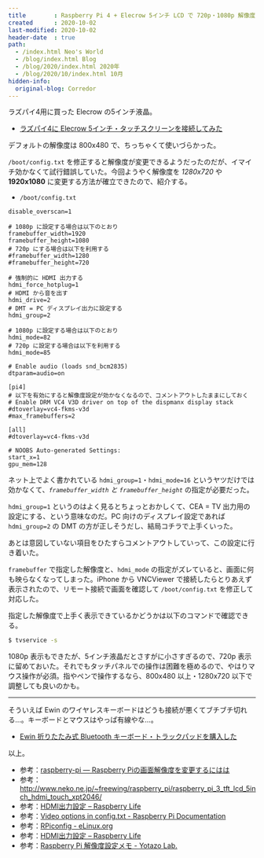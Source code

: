 ```yaml
---
title        : Raspberry Pi 4 + Elecrow 5インチ LCD で 720p・1080p 解像度で表示する方法
created      : 2020-10-02
last-modified: 2020-10-02
header-date  : true
path:
  - /index.html Neo's World
  - /blog/index.html Blog
  - /blog/2020/index.html 2020年
  - /blog/2020/10/index.html 10月
hidden-info:
  original-blog: Corredor
---
```


ラズパイ4用に買った Elecrow の5インチ液晶。

- [ラズパイ4に Elecrow 5インチ・タッチスクリーンを接続してみた](/blog/2020/06/29-01.html)

デフォルトの解像度は 800x480 で、ちっちゃくて使いづらかった。

`/boot/config.txt` を修正すると解像度が変更できるようだったのだが、イマイチ効かなくて試行錯誤していた。今回ようやく解像度を _1280x720_ や **1920x1080** に変更する方法が確立できたので、紹介する。

- `/boot/config.txt`

```properties
disable_overscan=1

# 1080p に設定する場合は以下のとおり
framebuffer_width=1920
framebuffer_height=1080
# 720p にする場合は以下を利用する
#framebuffer_width=1280
#framebuffer_height=720

# 強制的に HDMI 出力する
hdmi_force_hotplug=1
# HDMI から音を出す
hdmi_drive=2
# DMT = PC ディスプレイ出力に設定する
hdmi_group=2

# 1080p に設定する場合は以下のとおり
hdmi_mode=82
# 720p に設定する場合は以下を利用する
hdmi_mode=85

# Enable audio (loads snd_bcm2835)
dtparam=audio=on

[pi4]
# 以下を有効にすると解像度設定が効かなくなるので、コメントアウトしたままにしておく
# Enable DRM VC4 V3D driver on top of the dispmanx display stack
#dtoverlay=vc4-fkms-v3d
#max_framebuffers=2

[all]
#dtoverlay=vc4-fkms-v3d

# NOOBS Auto-generated Settings:
start_x=1
gpu_mem=128
```

ネット上でよく書かれている `hdmi_group=1`・`hdmi_mode=16` というヤツだけでは効かなくて、*`framebuffer_width` と `framebuffer_height`* の指定が必要だった。

`hdmi_group=1` というのはよく見るとちょっとおかしくて、CEA = TV 出力用の設定にする、という意味なのだ。PC 向けのディスプレイ設定であれば `hdmi_group=2` の DMT の方が正しそうだし、結局コチラで上手くいった。

あとは意図していない項目をひたすらコメントアウトしていって、この設定に行き着いた。

`framebuffer` で指定した解像度と、`hdmi_mode` の指定がズレていると、画面に何も映らなくなってしまった。iPhone から VNCViewer で接続したらとりあえず表示されたので、リモート接続で画面を確認して `/boot/config.txt` を修正して対応した。

指定した解像度で上手く表示できているかどうかは以下のコマンドで確認できる。

```bash
$ tvservice -s
```

1080p 表示もできたが、5インチ液晶だとさすがに小さすぎるので、720p 表示に留めておいた。それでもタッチパネルでの操作は困難を極めるので、やはりマウス操作が必須。指やペンで操作するなら、800x480 以上・1280x720 以下で調整しても良いのかも。

---

そういえば Ewin のワイヤレスキーボードはどうも接続が悪くてブチブチ切れる…。キーボードとマウスはやっぱ有線やな…。

- [Ewin 折りたたみ式 Bluetooth キーボード・トラックパッドを購入した](/blog/2020/07/01-01.html)

以上。

- 参考：[raspberry-pi — Raspberry Piの画面解像度を変更するにはは](https://www.it-swarm.dev/ja/raspberry-pi/raspberry-pi%E3%81%AE%E7%94%BB%E9%9D%A2%E8%A7%A3%E5%83%8F%E5%BA%A6%E3%82%92%E5%A4%89%E6%9B%B4%E3%81%99%E3%82%8B%E3%81%AB%E3%81%AF%E3%81%AF/1046607883/)
- 参考：<http://www.neko.ne.jp/~freewing/raspberry_pi/raspberry_pi_3_tft_lcd_5inch_hdmi_touch_xpt2046/>
- 参考：[HDMI出力設定 – Raspberry Life](https://raspberrylife.wordpress.com/2013/02/02/hdmi%E5%87%BA%E5%8A%9B%E8%A8%AD%E5%AE%9A/)
- 参考：[Video options in config.txt - Raspberry Pi Documentation](https://www.raspberrypi.org/documentation/configuration/config-txt/video.md)
- 参考：[RPiconfig - eLinux.org](https://elinux.org/RPiconfig)
- 参考：[HDMI出力設定 – Raspberry Life](https://raspberrylife.wordpress.com/2013/02/02/hdmi%E5%87%BA%E5%8A%9B%E8%A8%AD%E5%AE%9A/)
- 参考：[Raspberry Pi 解像度設定メモ - Yotazo Lab.](https://yotazo.hateblo.jp/entry/2015/02/19/170014)
